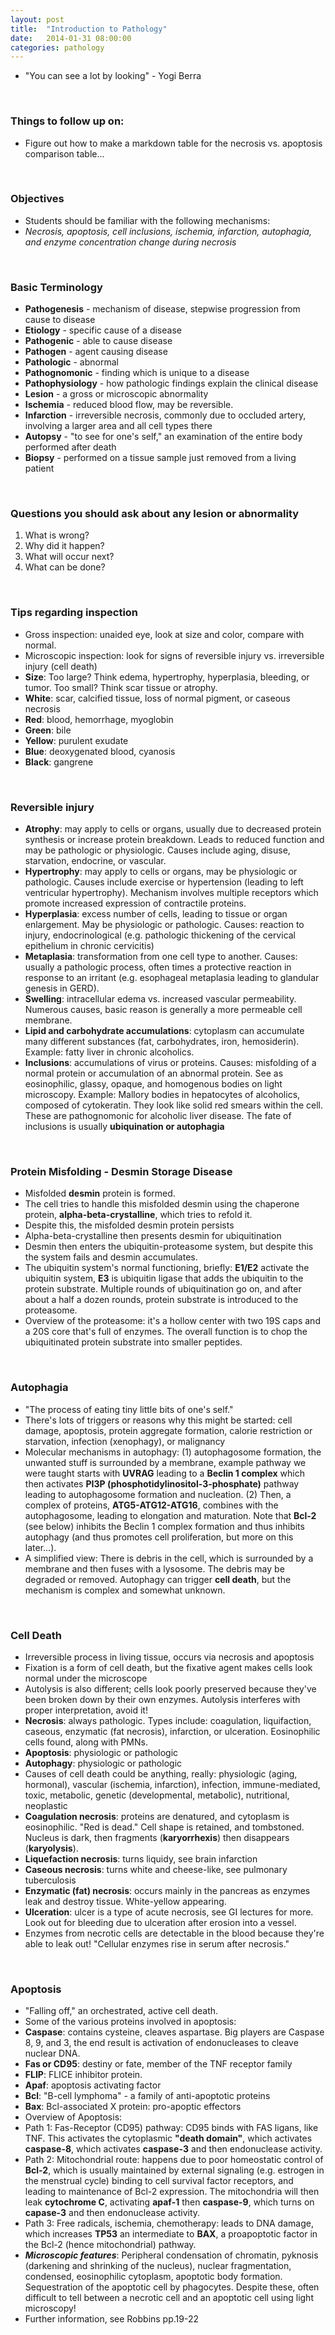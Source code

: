 ```yaml
---
layout: post
title:  "Introduction to Pathology"
date:   2014-01-31 08:00:00
categories: pathology
---
```

- "You can see a lot by looking" - Yogi Berra

<span><br></span>

### Things to follow up on:
- Figure out how to make a markdown table for the necrosis vs. apoptosis comparison table...

<span><br></span>

### Objectives
- Students should be familiar with the following mechanisms:
- *Necrosis, apoptosis, cell inclusions, ischemia, infarction, autophagia, and enzyme concentration change during necrosis*

<span><br></span>

### Basic Terminology
- **Pathogenesis** - mechanism of disease, stepwise progression from cause to disease
- **Etiology** - specific cause of a disease
- **Pathogenic** - able to cause disease
- **Pathogen** - agent causing disease
- **Pathologic** - abnormal
- **Pathognomonic** - finding which is unique to a disease
- **Pathophysiology** - how pathologic findings explain the clinical disease
- **Lesion** - a gross or microscopic abnormality
- **Ischemia** - reduced blood flow, may be reversible.
- **Infarction** - irreversible necrosis, commonly due to occluded artery, involving a larger area and all cell types there
- **Autopsy** - "to see for one's self," an examination of the entire body performed after death
- **Biopsy** - performed on a tissue sample just removed from a living patient

<span><br></span>

### Questions you should ask about any lesion or abnormality
 1. What is wrong?
 2. Why did it happen?
 3. What will occur next?
 4. What can be done?

<span><br></span>

### Tips regarding inspection
- Gross inspection: unaided eye, look at size and color, compare with normal.
- Microscopic inspection: look for signs of reversible injury vs. irreversible injury (cell death)
- **Size**: Too large? Think edema, hypertrophy, hyperplasia, bleeding, or tumor. Too small? Think scar tissue or atrophy.
- **White**: scar, calcified tissue, loss of normal pigment, or caseous necrosis
- **Red**: blood, hemorrhage, myoglobin
- **Green**: bile
- **Yellow**: purulent exudate
- **Blue**: deoxygenated blood, cyanosis
- **Black**: gangrene

<span><br></span>

### Reversible injury
- **Atrophy**: may apply to cells or organs, usually due to decreased protein synthesis or increase protein breakdown. Leads to reduced function and may be pathologic or physiologic. Causes include aging, disuse, starvation, endocrine, or vascular.
- **Hypertrophy**: may apply to cells or organs, may be physiologic or pathologic. Causes include exercise or hypertension (leading to left ventricular hypertrophy). Mechanism involves multiple receptors which promote increased expression of contractile proteins.
- **Hyperplasia**: excess number of cells, leading to tissue or organ enlargement. May be physiologic or pathologic. Causes: reaction to injury, endocrinological (e.g. pathologic thickening of the cervical epithelium in chronic cervicitis)
- **Metaplasia**: transformation from one cell type to another. Causes: usually a pathologic process, often times a protective reaction in response to an irritant (e.g. esophageal metaplasia leading to glandular genesis in GERD).
- **Swelling**: intracellular edema vs. increased vascular permeability. Numerous causes, basic reason is generally a more permeable cell membrane.
- **Lipid and carbohydrate accumulations**: cytoplasm can accumulate many different substances (fat, carbohydrates, iron, hemosiderin). Example: fatty liver in chronic alcoholics.
- **Inclusions**: accumulations of virus or proteins. Causes: misfolding of a normal protein or accumulation of an abnormal protein. See as eosinophilic, glassy, opaque, and homogenous bodies on light microscopy. Example: Mallory bodies in hepatocytes of alcoholics, composed of cytokeratin. They look like solid red smears within the cell. These are pathognomonic for alcoholic liver disease. The fate of inclusions is usually **ubiquination or autophagia**


<span><br></span>

###  Protein Misfolding - Desmin Storage Disease
- Misfolded **desmin** protein is formed.
- The cell tries to handle this misfolded desmin using the chaperone protein, **alpha-beta-crystalline**, which tries to refold it.
- Despite this, the misfolded desmin protein persists
- Alpha-beta-crystalline then presents desmin for ubiquitination
- Desmin then enters the ubiquitin-proteasome system, but despite this the system fails and desmin accumulates.
- The ubiquitin system's normal functioning, briefly: **E1/E2** activate the ubiquitin system, **E3** is ubiquitin ligase that adds the ubiquitin to the protein substrate. Multiple rounds of ubiquitination go on, and after about a half a dozen rounds, protein substrate is introduced to the proteasome.
- Overview of the proteasome: it's a hollow center with two 19S caps and a 20S core that's full of enzymes. The overall function is to chop the ubiquitinated protein substrate into smaller peptides.

<span><br></span>

###  Autophagia
- "The process of eating tiny little bits of one's self." 
- There's lots of triggers or reasons why this might be started: cell damage, apoptosis, protein aggregate formation, calorie restriction or starvation, infection (xenophagy), or malignancy
- Molecular mechanisms in autophagy: (1) autophagosome formation, the unwanted stuff is surrounded by a membrane, example pathway we were taught starts with **UVRAG** leading to a **Beclin 1 complex** which then activates **PI3P (phosphotidylinositol-3-phosphate)** pathway leading to autophagosome formation and nucleation. (2) Then, a complex of proteins, **ATG5-ATG12-ATG16**, combines with the autophagosome, leading to elongation and maturation. Note that **Bcl-2** (see below) inhibits the Beclin 1 complex formation and thus inhibits autophagy (and thus promotes cell proliferation, but more on this later...). 
- A simplified view: There is debris in the cell, which is surrounded by a membrane and then fuses with a lysosome. The debris may be degraded or removed. Autophagy can trigger **cell death**, but the mechanism is complex and somewhat unknown.

<span><br></span>

###  Cell Death
- Irreversible process in living tissue, occurs via necrosis and apoptosis
- Fixation is a form of cell death, but the fixative agent makes cells look normal under the microscope
- Autolysis is also different; cells look poorly preserved because they've been broken down by their own enzymes. Autolysis interferes with proper interpretation, avoid it!
- **Necrosis**: always pathologic. Types include: coagulation, liquifaction, caseous, enzymatic (fat necrosis), infarction, or ulceration. Eosinophilic cells found, along with PMNs.
- **Apoptosis**: physiologic or pathologic
- **Autophagy**: physiologic or pathologic
- Causes of cell death could be anything, really: physiologic (aging, hormonal), vascular (ischemia, infarction), infection, immune-mediated, toxic, metabolic, genetic (developmental, metabolic), nutritional, neoplastic
- **Coagulation necrosis**: proteins are denatured, and cytoplasm is eosinophilic. "Red is dead." Cell shape is retained, and tombstoned. Nucleus is dark, then fragments (**karyorrhexis**) then disappears (**karyolysis**).
- **Liquefaction necrosis**: turns liquidy, see brain infarction
- **Caseous necrosis**: turns white and cheese-like, see pulmonary tuberculosis
- **Enzymatic (fat) necrosis**: occurs mainly in the pancreas as enzymes leak and destroy tissue. White-yellow appearing.
- **Ulceration**: ulcer is a type of acute necrosis, see GI lectures for more. Look out for bleeding due to ulceration after erosion into a vessel.
- Enzymes from necrotic cells are detectable in the blood because they're able to leak out! "Cellular enzymes rise in serum after necrosis."

<span><br></span>

###  Apoptosis
- "Falling off," an orchestrated, active cell death.
- Some of the various proteins involved in apoptosis:
- **Caspase**: contains cysteine, cleaves aspartase. Big players are Caspase 8, 9, and 3, the end result is activation of endonucleases to cleave nuclear DNA.
- **Fas or CD95**: destiny or fate, member of the TNF receptor family
- **FLIP**: FLICE inhibitor protein.
- **Apaf**: apoptosis activating factor
- **Bcl**: "B-cell lymphoma" - a family of anti-apoptotic proteins
- **Bax**: Bcl-associated X protein: pro-apoptic effectors
- Overview of Apoptosis:
- Path 1: Fas-Receptor (CD95) pathway: CD95 binds with FAS ligans, like TNF. This activates the cytoplasmic **"death domain"**, which activates **caspase-8**, which activates **caspase-3** and then endonuclease activity.
- Path 2: Mitochondrial route: happens due to poor homeostatic control of **Bcl-2**, which is usually maintained by external signaling (e.g. estrogen in the menstrual cycle) binding to cell survival factor receptors, and leading to maintenance of Bcl-2 expression. The mitochondria will then leak **cytochrome C**, activating **apaf-1** then **caspase-9**, which turns on **capase-3** and then endonuclease activity.
- Path 3: Free radicals, ischemia, chemotherapy: leads to DNA damage, which increases **TP53** an intermediate to **BAX**, a proapoptotic factor in the Bcl-2 (hence mitochondrial) pathway. 
- _**Microscopic features**_: Peripheral condensation of chromatin, pyknosis (darkening and shrinking of the nucleus), nuclear fragmentation, condensed, eosinophilic cytoplasm, apoptotic body formation. Sequestration of the apoptotic cell by phagocytes. Despite these, often difficult to tell between a necrotic cell and an apoptotic cell using light microscopy!
- Further information, see Robbins pp.19-22

